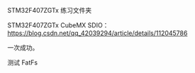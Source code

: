 STM32F407ZGTx 练习文件夹





STM32F407ZGTx CubeMX SDIO：https://blog.csdn.net/qq_42039294/article/details/112045786

一次成功。





测试 FatFs
